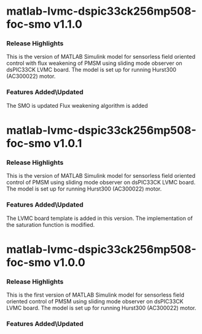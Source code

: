 # matlab-lvmc-dspic33ck256mp508-foc-smo v1.1.0
### Release Highlights
This is the version of MATLAB Simulink model for sensorless field oriented control with flux weakening of PMSM using sliding mode observer on dsPIC33CK LVMC board.
The model is set up for running Hurst300 (AC300022) motor.

### Features Added\Updated
The SMO is updated
Flux weakening algorithm is added


# matlab-lvmc-dspic33ck256mp508-foc-smo v1.0.1
### Release Highlights
This is the version of MATLAB Simulink model for sensorless field oriented control of PMSM using sliding mode observer on dsPIC33CK LVMC board.
The model is set up for running Hurst300 (AC300022) motor.

### Features Added\Updated
The LVMC board template is added in this version. 
The implementation of the saturation function is modified.


# matlab-lvmc-dspic33ck256mp508-foc-smo v1.0.0
### Release Highlights
This is the first version of MATLAB Simulink model for sensorless field oriented control of PMSM using sliding mode observer on dsPIC33CK LVMC board.
The model is set up for running Hurst300 (AC300022) motor.

### Features Added\Updated



